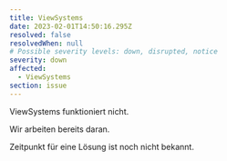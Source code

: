 ```yaml
---
title: ViewSystems
date: 2023-02-01T14:50:16.295Z
resolved: false
resolvedWhen: null
# Possible severity levels: down, disrupted, notice
severity: down
affected:
  - ViewSystems
section: issue
---
```


ViewSystems funktioniert nicht.

Wir arbeiten bereits daran.

Zeitpunkt für eine Lösung ist noch nicht bekannt.